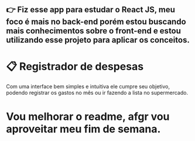 ## 👉  Fiz esse app para estudar o React JS, meu foco é mais no back-end porém estou buscando mais conhecimentos sobre o front-end e estou utilizando esse projeto para aplicar os conceitos.

# 📋 Registrador de despesas
Com uma interface bem simples e intuitiva ele cumpre seu objetivo, podendo registrar os gastos no mês ou ir fazendo a lista no supermercado.

# Vou melhorar o readme, afgr vou aproveitar meu fim de semana.
